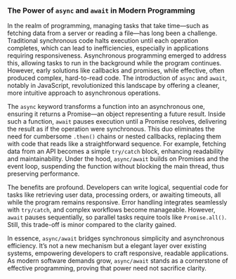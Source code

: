 ### The Power of `async` and `await` in Modern Programming

In the realm of programming, managing tasks that take time—such as fetching data from a server or reading a file—has long been a challenge. Traditional synchronous code halts execution until each operation completes, which can lead to inefficiencies, especially in applications requiring responsiveness. Asynchronous programming emerged to address this, allowing tasks to run in the background while the program continues. However, early solutions like callbacks and promises, while effective, often produced complex, hard-to-read code. The introduction of `async` and `await`, notably in JavaScript, revolutionized this landscape by offering a cleaner, more intuitive approach to asynchronous operations.

The `async` keyword transforms a function into an asynchronous one, ensuring it returns a Promise—an object representing a future result. Inside such a function, `await` pauses execution until a Promise resolves, delivering the result as if the operation were synchronous. This duo eliminates the need for cumbersome `.then()` chains or nested callbacks, replacing them with code that reads like a straightforward sequence. For example, fetching data from an API becomes a simple `try/catch` block, enhancing readability and maintainability. Under the hood, `async/await` builds on Promises and the event loop, suspending the function without blocking the main thread, thus preserving performance.

The benefits are profound. Developers can write logical, sequential code for tasks like retrieving user data, processing orders, or awaiting timeouts, all while the program remains responsive. Error handling integrates seamlessly with `try/catch`, and complex workflows become manageable. However, `await` pauses sequentially, so parallel tasks require tools like `Promise.all()`. Still, this trade-off is minor compared to the clarity gained.

In essence, `async/await` bridges synchronous simplicity and asynchronous efficiency. It’s not a new mechanism but a elegant layer over existing systems, empowering developers to craft responsive, readable applications. As modern software demands grow, `async/await` stands as a cornerstone of effective programming, proving that power need not sacrifice clarity.
